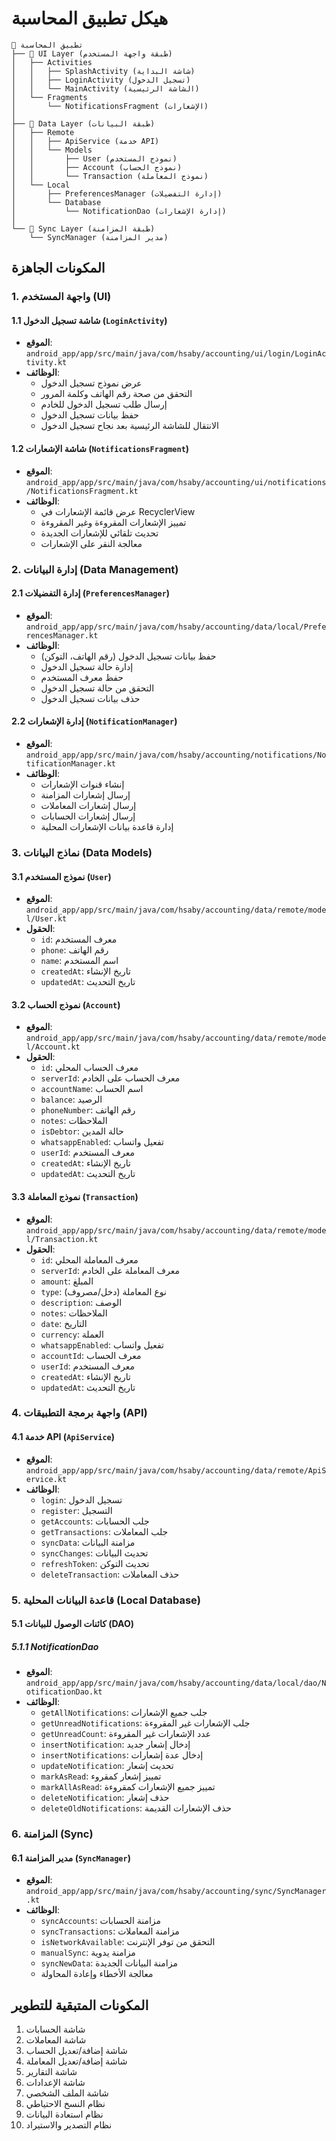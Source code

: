 # هيكل تطبيق المحاسبة

```
📱 تطبيق المحاسبة
├── 📂 UI Layer (طبقة واجهة المستخدم)
│   ├── Activities
│   │   ├── SplashActivity (شاشة البداية)
│   │   ├── LoginActivity (تسجيل الدخول)
│   │   └── MainActivity (الشاشة الرئيسية)
│   └── Fragments
│       └── NotificationsFragment (الإشعارات)
│
├── 📂 Data Layer (طبقة البيانات)
│   ├── Remote
│   │   ├── ApiService (خدمة API)
│   │   └── Models
│   │       ├── User (نموذج المستخدم)
│   │       ├── Account (نموذج الحساب)
│   │       └── Transaction (نموذج المعاملة)
│   └── Local
│       ├── PreferencesManager (إدارة التفضيلات)
│       └── Database
│           └── NotificationDao (إدارة الإشعارات)
│
└── 📂 Sync Layer (طبقة المزامنة)
    └── SyncManager (مدير المزامنة)
```

## المكونات الجاهزة

### 1. واجهة المستخدم (UI)
#### 1.1 شاشة تسجيل الدخول (`LoginActivity`)
- **الموقع**: `android_app/app/src/main/java/com/hsaby/accounting/ui/login/LoginActivity.kt`
- **الوظائف**:
  - عرض نموذج تسجيل الدخول
  - التحقق من صحة رقم الهاتف وكلمة المرور
  - إرسال طلب تسجيل الدخول للخادم
  - حفظ بيانات تسجيل الدخول
  - الانتقال للشاشة الرئيسية بعد نجاح تسجيل الدخول

#### 1.2 شاشة الإشعارات (`NotificationsFragment`)
- **الموقع**: `android_app/app/src/main/java/com/hsaby/accounting/ui/notifications/NotificationsFragment.kt`
- **الوظائف**:
  - عرض قائمة الإشعارات في RecyclerView
  - تمييز الإشعارات المقروءة وغير المقروءة
  - تحديث تلقائي للإشعارات الجديدة
  - معالجة النقر على الإشعارات

### 2. إدارة البيانات (Data Management)
#### 2.1 إدارة التفضيلات (`PreferencesManager`)
- **الموقع**: `android_app/app/src/main/java/com/hsaby/accounting/data/local/PreferencesManager.kt`
- **الوظائف**:
  - حفظ بيانات تسجيل الدخول (رقم الهاتف، التوكن)
  - إدارة حالة تسجيل الدخول
  - حفظ معرف المستخدم
  - التحقق من حالة تسجيل الدخول
  - حذف بيانات تسجيل الدخول

#### 2.2 إدارة الإشعارات (`NotificationManager`)
- **الموقع**: `android_app/app/src/main/java/com/hsaby/accounting/notifications/NotificationManager.kt`
- **الوظائف**:
  - إنشاء قنوات الإشعارات
  - إرسال إشعارات المزامنة
  - إرسال إشعارات المعاملات
  - إرسال إشعارات الحسابات
  - إدارة قاعدة بيانات الإشعارات المحلية

### 3. نماذج البيانات (Data Models)
#### 3.1 نموذج المستخدم (`User`)
- **الموقع**: `android_app/app/src/main/java/com/hsaby/accounting/data/remote/model/User.kt`
- **الحقول**:
  - `id`: معرف المستخدم
  - `phone`: رقم الهاتف
  - `name`: اسم المستخدم
  - `createdAt`: تاريخ الإنشاء
  - `updatedAt`: تاريخ التحديث

#### 3.2 نموذج الحساب (`Account`)
- **الموقع**: `android_app/app/src/main/java/com/hsaby/accounting/data/remote/model/Account.kt`
- **الحقول**:
  - `id`: معرف الحساب المحلي
  - `serverId`: معرف الحساب على الخادم
  - `accountName`: اسم الحساب
  - `balance`: الرصيد
  - `phoneNumber`: رقم الهاتف
  - `notes`: الملاحظات
  - `isDebtor`: حالة المدين
  - `whatsappEnabled`: تفعيل واتساب
  - `userId`: معرف المستخدم
  - `createdAt`: تاريخ الإنشاء
  - `updatedAt`: تاريخ التحديث

#### 3.3 نموذج المعاملة (`Transaction`)
- **الموقع**: `android_app/app/src/main/java/com/hsaby/accounting/data/remote/model/Transaction.kt`
- **الحقول**:
  - `id`: معرف المعاملة المحلي
  - `serverId`: معرف المعاملة على الخادم
  - `amount`: المبلغ
  - `type`: نوع المعاملة (دخل/مصروف)
  - `description`: الوصف
  - `notes`: الملاحظات
  - `date`: التاريخ
  - `currency`: العملة
  - `whatsappEnabled`: تفعيل واتساب
  - `accountId`: معرف الحساب
  - `userId`: معرف المستخدم
  - `createdAt`: تاريخ الإنشاء
  - `updatedAt`: تاريخ التحديث

### 4. واجهة برمجة التطبيقات (API)
#### 4.1 خدمة API (`ApiService`)
- **الموقع**: `android_app/app/src/main/java/com/hsaby/accounting/data/remote/ApiService.kt`
- **الوظائف**:
  - `login`: تسجيل الدخول
  - `register`: التسجيل
  - `getAccounts`: جلب الحسابات
  - `getTransactions`: جلب المعاملات
  - `syncData`: مزامنة البيانات
  - `syncChanges`: تحديث البيانات
  - `refreshToken`: تحديث التوكن
  - `deleteTransaction`: حذف المعاملات

### 5. قاعدة البيانات المحلية (Local Database)
#### 5.1 كائنات الوصول للبيانات (DAO)
##### 5.1.1 NotificationDao
- **الموقع**: `android_app/app/src/main/java/com/hsaby/accounting/data/local/dao/NotificationDao.kt`
- **الوظائف**:
  - `getAllNotifications`: جلب جميع الإشعارات
  - `getUnreadNotifications`: جلب الإشعارات غير المقروءة
  - `getUnreadCount`: عدد الإشعارات غير المقروءة
  - `insertNotification`: إدخال إشعار جديد
  - `insertNotifications`: إدخال عدة إشعارات
  - `updateNotification`: تحديث إشعار
  - `markAsRead`: تمييز إشعار كمقروء
  - `markAllAsRead`: تمييز جميع الإشعارات كمقروءة
  - `deleteNotification`: حذف إشعار
  - `deleteOldNotifications`: حذف الإشعارات القديمة

### 6. المزامنة (Sync)
#### 6.1 مدير المزامنة (`SyncManager`)
- **الموقع**: `android_app/app/src/main/java/com/hsaby/accounting/sync/SyncManager.kt`
- **الوظائف**:
  - `syncAccounts`: مزامنة الحسابات
  - `syncTransactions`: مزامنة المعاملات
  - `isNetworkAvailable`: التحقق من توفر الإنترنت
  - `manualSync`: مزامنة يدوية
  - `syncNewData`: مزامنة البيانات الجديدة
  - معالجة الأخطاء وإعادة المحاولة

## المكونات المتبقية للتطوير
1. شاشة الحسابات
2. شاشة المعاملات
3. شاشة إضافة/تعديل الحساب
4. شاشة إضافة/تعديل المعاملة
5. شاشة التقارير
6. شاشة الإعدادات
7. شاشة الملف الشخصي
8. نظام النسخ الاحتياطي
9. نظام استعادة البيانات
10. نظام التصدير والاستيراد 